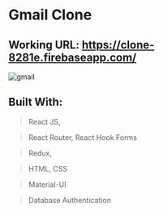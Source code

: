 # Gmail Clone

## Working URL: https://clone-8281e.firebaseapp.com/

![gmail](https://user-images.githubusercontent.com/74892817/122976542-777f0180-d362-11eb-8629-0d9adcbc9656.gif)


## Built With:

> React JS,

> React Router, React Hook Forms

> Redux,

> HTML, CSS

> Material-UI

> Database Authentication
